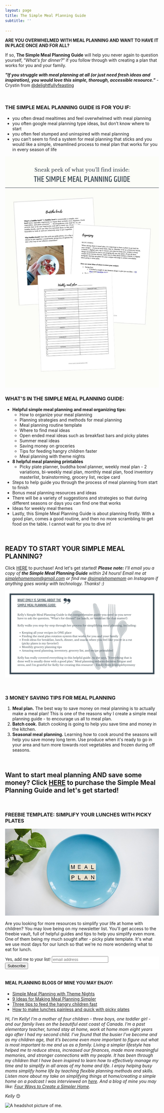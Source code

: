 ```yaml
---
layout: page
title: The Simple Meal Planning Guide
subtitle: ''

---
```

**ARE YOU OVERWHELMED WITH MEAL PLANNING AND WANT TO HAVE IT IN PLACE ONCE AND FOR ALL?**

If so, **The Simple Meal Planning Guide** will help you never again to question yourself, “_What's for dinner?_” if you follow through with creating a plan that works for you and your family.

**_"If you struggle with meal planning at all (or just need fresh ideas and inspiration), you would love this simple, thorough, accessible resource."_** - Crystin from [@delightfullyfeasting](www.instagram.com/delightfullyfeasting)

<br>

### THE SIMPLE MEAL PLANNING GUIDE IS FOR YOU IF:

* you often dread mealtimes and feel overwhelmed with meal planning
* you often google meal planning type ideas, but don’t know where to start
* you often feel stumped and uninspired with meal planning
* you can’t seem to find a system for meal planning that sticks and you would like a simple, streamlined process to meal plan that works for you in every season of life

![A picture of the meal planning guide sheets.](/uploads/simple-meal-planning-guide.jpg "The Simple Meal Planning Guide Sneak Peek")

### WHAT'S IN THE SIMPLE MEAL PLANNING GUIDE:

* **Helpful simple meal planning and meal organizing tips:**
  * How to organize your meal planning
  * Planning strategies and methods for meal planning
  * Meal planning routine template
  * Where to find meal ideas
  * Open ended meal ideas such as breakfast bars and picky plates
  * Summer meal ideas
  * Saving money on groceries
  * Tips for feeding hangry children faster
  * Meal planning with theme nights
* **8 helpful meal planning printables**
  * Picky plate planner, buddha bowl planner, weekly meal plan - 2 variations, bi-weekly meal plan, monthly meal plan, food inventory masterlist, brainstorming, grocery list, recipe card
* Steps to help guide you through the process of meal planning from start to finish
* Bonus meal planning resources and ideas
* There will be a variety of suggestions and strategies so that during different seasons or days you can find one that works
* Ideas for weekly meal themes
* Lastly, this Simple Meal Planning Guide is about planning firstly. With a good plan, comes a good routine, and then no more scrambling to get food on the table. I cannot wait for you to dive in!

<br>

## READY TO START YOUR SIMPLE MEAL PLANNING?

Click [HERE](https://buy.stripe.com/4gwcOWa4KcOM3AI000) to purchase! And let's get started! **_Please note:_** _I'll email you a copy of **the Simple Meal Planning Guide** within 24 hours! Email me at simplehomemom@gmail.com or find me_ [_@simplehomemom_](https://www.instagram.com/simplehomemom) _on Instagram if anything goes wonky with technology. Thanks! :)_

![A picture of a review of the simple meal planning guide.](/uploads/simple-meal-planning-guide-review-shm.jpg "Simple Meal Planning Guide Review SHM")

<br>

### 3 MONEY SAVING TIPS FOR MEAL PLANNING

1. **Meal plan.** The best way to save money on meal planning is to actually make a meal plan! This is one of the reasons why I create a simple meal planning guide - to encourage us all to meal plan.
2. **Batch cook.** Batch cooking is going to help you save time and money in the kitchen.
3. **Seasonal meal planning.** Learning how to cook around the seasons will help you save money long term. Use produce when it's ready to go in your area and turn more towards root vegetables and frozen during off seasons.

<br>

## Want to start meal planning AND save some money? Click [HERE](https://buy.stripe.com/4gwcOWa4KcOM3AI000) to purchase the Simple Meal Planning Guide and let's get started!

<br>

### FREEBIE TEMPLATE: SIMPLIFY YOUR LUNCHES WITH PICKY PLATES

![](/uploads/meal-plan-shm.jpg)

Are you looking for more resources to simplify your life at home with children? You may love being on my newsletter list. You'll get access to the freebie vault, full of helpful guides and tips to help you simplify even more. One of them being my much sought after - picky plate template. It's what we use most days for our lunch so that we're no more wondering what to eat for lunch.

<!-- Begin Mailchimp Signup Form --> <link href="//cdn-images.mailchimp.com/embedcode/slim-10_7.css" rel="stylesheet" type="text/css"> <style type="text/css"> #mc_embed_signup{background:#fff; clear:left; font:14px Helvetica,Arial,sans-serif; } /* Add your own Mailchimp form style overrides in your site stylesheet or in this style block. We recommend moving this block and the preceding CSS link to the HEAD of your HTML file. */ </style> <div id="mc_embed_signup"><div id="mc_embed_signup_scroll"> <label for="mce-EMAIL">Yes, add me to your list!</label> <input type="email" value="" name="EMAIL" class="email" id="mce-EMAIL" placeholder="email address" required> <!-- real people should not fill this in and expect good things - do not remove this or risk form bot signups--> <div style="position: absolute; left: -5000px;" aria-hidden="true"><input type="text" name="b_581b5bf0ab44ab0870d2a00c0_3026fc64c7" tabindex="-1" value=""></div> <div class="clear"><input type="submit" value="Subscribe" name="subscribe" id="mc-embedded-subscribe" class="button"></div> </div> </div>

<!--End mc_embed_signup-->

<br>

#### MEAL PLANNING BLOGS OF MINE YOU MAY ENJOY:

* [Simple Meal Planning with Theme Nights](https://www.simplehomemom.com/simple-meal-planning-with-theme-nights/)
* [9 Ideas for Making Meal Planning Simpler](https://www.simplehomemom.com/9-ideas-for-making-meal-planning-simpler/)
* [Three tips to feed the hangry children fast](https://www.simplehomemom.com/three-tips-to-feed-the/)
* [How to make lunches painless and quick with picky plates]()

_Hi, I’m Kelly! I’m a mother of four children - three boys, one toddler girl - and our family lives on the beautiful east coast of Canada. I’m a past elementary teacher, turned stay at home, work at home mom eight years ago after I had my second child. I’ve found that the busier I’ve become and as my children age, that it’s become even more important to figure out what is most important to me and us as a family. Living a simpler lifestyle has helped me to reduce stress, increased our finances, made more meaningful memories, and stronger connections with my people. It has been through my children that I have been inspired to learn how to effectively manage my time and to simplify in all areas of my home and life. I enjoy helping busy moms simplify home life by teaching flexible planning methods and skills. Listen more about my take on simplifying things at home/creating a simple home on a podcast I was interviewed on_ [_here_](https://www.stitcher.com/show/make-joy-normal-cozy-homeschooling/episode/keeping-it-simple-an-interview-with-kelly-79787253)_. And a blog of mine you may like:_ [_Four Ways to Create a Simpler Home_](https://www.simplehomemom.com/four-ways-to-create-a-simpler-home/)_._

_Kelly_ 😊

![A headshot picture of me.](https://www.simplehomemom.com/uploads/headshot.jpg "Headshot SHM")